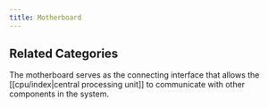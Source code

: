 ```yaml
---
title: Motherboard
---
```

## Related Categories

The motherboard serves as the connecting interface that allows the [[cpu/index|central processing unit]] to communicate with other components in the system.